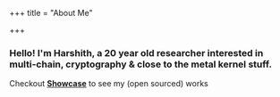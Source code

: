 +++
title = "About Me"

+++



### Hello! I'm Harshith, a 20 year old researcher interested in multi-chain, cryptography & close to the metal kernel stuff.




Checkout [**Showcase**](/showcase) to see my (open sourced) works   









